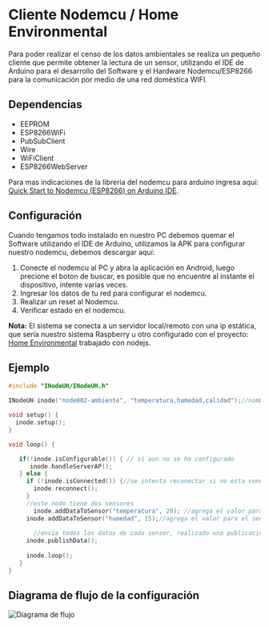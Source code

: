 # Cliente Nodemcu / Home Environmental

Para poder realizar el censo de los datos ambientales se realiza un pequeño cliente que permite obtener la lectura de un sensor, utilizando el IDE de Arduino para el desarrollo del Software y el Hardware Nodemcu/ESP8266 para la comunicación por medio de una red doméstica WIFI. 

## Dependencias
 - EEPROM
 - ESP8266WiFi
 - PubSubClient
 - Wire
 - WiFiClient 
 - ESP8266WebServer
 
Para mas indicaciones de la libreria del nodemcu para arduino ingresa aquí: [Quick Start to Nodemcu (ESP8266) on Arduino IDE](http://www.instructables.com/id/Quick-Start-to-Nodemcu-ESP8266-on-Arduino-IDE/).


## Configuración
Cuando tengamos todo instalado en nuestro PC debemos quemar el Software utilizando el IDE de Arduino, 
utilizamos la APK para configurar nuestro nodemcu, debemos descargar aquí:

1. Conecte el nodemcu al PC y abra la aplicación en Android, luego precione el boton de buscar, es posible que no encuentre al instante el dispositivo, intente varias veces. 
2. Ingresar los datos de tu red para configurar el nodemcu.
3. Realizar un reset al Nodemcu.
4. Verificar estado en el nodemcu.

**Nota:** El sistema se conecta a un servidor local/remoto con una ip estática, que sería nuestro sistema Raspberry u otro configurado con el proyecto: [Home Environmental](https://github.com/raalzate/home-environmental) trabajado con nodejs.

## Ejemplo

```c++
#include "INodeUH/INodeUH.h"

INodeUH inode("node002-ambiente", "temperatura,humedad,calidad");//nombre del nodo y tags para los sensores

void setup() {
  inode.setup();
}

void loop() {

   if(!inode.isConfigurable()) { // si aun no se ha configurado
      inode.handleServerAP(); 
   } else {
     if (!inode.isConnected()) {//se intenta reconectar si no esta conectado
       inode.reconnect();
     }
     //este nodo tiene dos sensores
	   inode.addDataToSensor("temperatura", 20); //agrega el valor para el sensor de temperatura
     inode.addDataToSensor("humedad", 15);//agrega el valor para el sensor de humedad
	 
	   //envia todos los datos de cada sensor, realizado una publicacion 
     inode.publishData();
     
     inode.loop();
   }
}
```

## Diagrama de flujo de la configuración
![Diagrama de flujo](https://raw.githubusercontent.com/raalzate/home-environmental-nodemcu/master/asserts/img_config.png)


